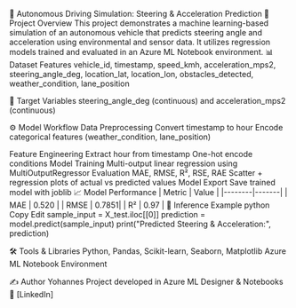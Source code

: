🚗 Autonomous Driving Simulation: Steering & Acceleration Prediction
📌 Project Overview
This project demonstrates a machine learning-based simulation of an autonomous vehicle that predicts steering angle and acceleration using environmental and sensor data. It utilizes regression models trained and evaluated in an Azure ML Notebook environment.
📊 Dataset Features
vehicle_id, timestamp, speed_kmh, acceleration_mps2, steering_angle_deg, location_lat, location_lon, obstacles_detected, weather_condition, lane_position

🎯 Target Variables
steering_angle_deg (continuous) and acceleration_mps2 (continuous)

⚙️ Model Workflow
Data Preprocessing
Convert timestamp to hour
Encode categorical features (weather_condition, lane_position)

Feature Engineering
Extract hour from timestamp
One-hot encode conditions
Model Training
Multi-output linear regression using MultiOutputRegressor
Evaluation
MAE, RMSE, R², RSE, RAE
Scatter + regression plots of actual vs predicted values
Model Export
Save trained model with joblib
📈 Model Performance
| Metric | Value |
|--------|-------|
| MAE    | 0.520 |
| RMSE   | 0.7851|
| R²     | 0.97 |
🧪 Inference Example
python
Copy
Edit
sample_input = X_test.iloc[[0]]
prediction = model.predict(sample_input)
print("Predicted Steering & Acceleration:", prediction)

🛠️ Tools & Libraries
Python, Pandas, Scikit-learn, Seaborn, Matplotlib
Azure ML Notebook Environment

✍️ Author
Yohannes
Project developed in Azure ML Designer & Notebooks
📧 [LinkedIn]
